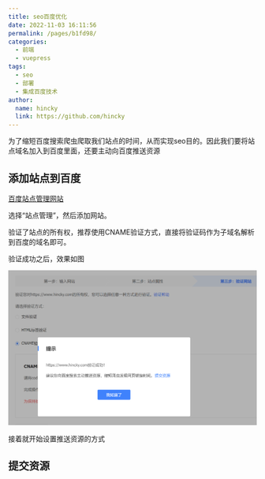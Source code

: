 ```yaml
---
title: seo百度优化
date: 2022-11-03 16:11:56
permalink: /pages/b1fd98/
categories:
  - 前端
  - vuepress
tags:
  - seo
  - 部署
  - 集成百度技术
author: 
  name: hincky
  link: https://github.com/hincky
---
```


为了缩短百度搜索爬虫爬取我们站点的时间，从而实现seo目的。因此我们要将站点域名加入到百度里面，还要主动向百度推送资源

## 添加站点到百度

[百度站点管理网站](https://ziyuan.baidu.com/site/siteverify?id=1023436931#/)

选择“站点管理”，然后添加网站。

验证了站点的所有权，推荐使用CNAME验证方式，直接将验证码作为子域名解析到百度的域名即可。

验证成功之后，效果如图

![](./img/55-seo-baidu.png)

接着就开始设置推送资源的方式

## 提交资源







